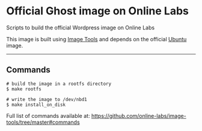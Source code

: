 Official Ghost image on Online Labs
====================================

Scripts to build the official Wordpress image on Online Labs

This image is built using [Image Tools](https://github.com/online-labs/image-tools) and depends on the official [Ubuntu](https://github.com/online-labs/image-ubuntu) image.

---

Commands
--------

    # build the image in a rootfs directory
    $ make rootfs

    # write the image to /dev/nbd1
    $ make install_on_disk

Full list of commands available at: https://github.com/online-labs/image-tools/tree/master#commands
